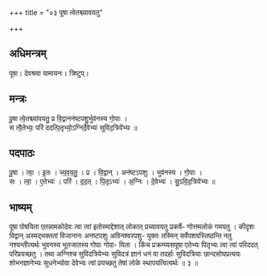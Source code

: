 +++
title = "०३ पूषा त्वेतश्च्यावयतु"

+++
## अधिमन्त्रम्
पूषा। देवश्रवा यामायनः। त्रिष्टुप्।

## मन्त्रः
पू॒षा त्वे॒तश्च्या॑वयतु॒ प्र वि॒द्वानन॑ष्टपशु॒र्भुव॑नस्य गो॒पाः ।  
स त्वै॒तेभ्यः॒ परि॑ ददत्पि॒तृभ्यो॒ऽग्निर्दे॒वेभ्यः॑ सुविद॒त्रिये॑भ्यः ॥

## पदपाठः
पू॒षा । त्वा॒ । इ॒तः । च्य॒व॒य॒तु॒ । प्र । वि॒द्वान् । अन॑ष्टऽपशुः । भुव॑नस्य । गो॒पाः ।  
सः । त्वा॒ । ए॒तेभ्यः॑ । परि॑ । द॒द॒त् । पि॒तृऽभ्यः॑ । अ॒ग्निः । दे॒वेभ्यः॑ । सु॒ऽवि॒द॒त्रिये॑भ्यः ॥

## भाष्यम्
पूषा पोषयिता एतन्नामकोदेवः त्वा त्वां इतोस्माद्देशात् लोकात् प्रच्यावयतु प्रकर्षे- णोत्तमलोकं गमयतु । कीदृशः विद्वान् अस्मद्भक्ततां विजानानः अनष्टपशुः अविनश्वरपशु- युक्तः तस्मिन् सर्वेपशवस्तिष्ठन्ति नतु नश्यन्तीत्यर्थः भुवनस्य भूतजातस्य गोपाः गोपा- यिता । किंच प्रक्रम्य्यसपूषा एतेभ्यः पितृभ्यः त्वा त्वां परिददत् परिप्रयच्छतु । तथा अग्निश्च सुविदत्रियेभ्यः सुविदत्रं ज्ञानं धनं वा तदर्हाः सुविदत्रियाः छान्दसोघप्रत्ययः शोभनज्ञानेभ्यः सुधनेभ्योवा देवेभ्यः त्वां प्रयच्छतु तेषां लोके स्थापयत्वित्यर्थः ॥ ३ ॥